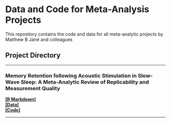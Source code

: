 #  Data and Code for Meta-Analysis Projects

This repository contains the code and data for all meta-analytic projects by Matthew B Jané and colleagues

Project Directory
---
---

### Memory Retention following Acoustic Stimulation in Slow-Wave Sleep: A Meta-Analytic Review of Replicability and Measurement Quality

[**[R Markdown]**](https://matthewbjane.github.io/meta_analyses/acoustic_stimulation_and_memory/analysis/code.html) <br>
[**[Data]**](https://matthewbjane.github.io/meta_analyses/acoustic_stimulation_and_memory/analysis/code.html) <br>
[**[Code]**](https://matthewbjane.github.io/meta_analyses/acoustic_stimulation_and_memory/analysis/code.html)

---
